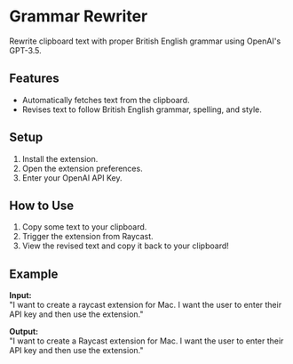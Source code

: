 # Grammar Rewriter

Rewrite clipboard text with proper British English grammar using OpenAI's GPT-3.5.

## Features
- Automatically fetches text from the clipboard.
- Revises text to follow British English grammar, spelling, and style.

## Setup
1. Install the extension.
2. Open the extension preferences.
3. Enter your OpenAI API Key.

## How to Use
1. Copy some text to your clipboard.
2. Trigger the extension from Raycast.
3. View the revised text and copy it back to your clipboard!

## Example
**Input:**  
"I want to create a raycast extension for Mac. I want the user to enter their API key and then use the extension."

**Output:**  
"I want to create a Raycast extension for Mac. I want the user to enter their API key and then use the extension."
